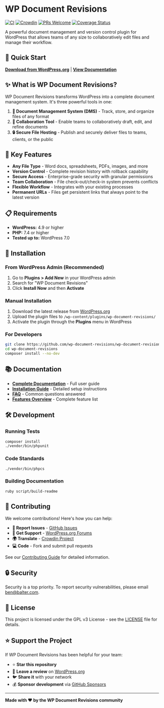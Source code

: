 # WP Document Revisions

[![CI](https://github.com/wp-document-revisions/wp-document-revisions/actions/workflows/ci.yml/badge.svg)](https://github.com/wp-document-revisions/wp-document-revisions/actions/workflows/ci.yml) [![Crowdin](https://d322cqt584bo4o.cloudfront.net/wordpress-document-revisions/localized.svg)](https://crowdin.com/project/wordpress-document-revisions) [![PRs Welcome](https://img.shields.io/badge/PRs-welcome-brightgreen.svg?style=flat-square)](http://makeapullrequest.com) [![Coverage Status](https://codecov.io/gh/wp-document-revisions/wp-document-revisions/branch/main/graphs/badge.svg?branch=main)](https://codecov.io/github/wp-document-revisions/wp-document-revisions?branch=main)

A powerful document management and version control plugin for WordPress that allows teams of any size to collaboratively edit files and manage their workflow.

## 🚀 Quick Start

**[Download from WordPress.org](https://wordpress.org/plugins/wp-document-revisions/)** | **[View Documentation](https://wp-document-revisions.github.io/wp-document-revisions/)**

## ✨ What is WP Document Revisions?

WP Document Revisions transforms WordPress into a complete document management system. It's three powerful tools in one:

1. **📁 Document Management System (DMS)** - Track, store, and organize files of any format
2. **👥 Collaboration Tool** - Enable teams to collaboratively draft, edit, and refine documents
3. **🔒 Secure File Hosting** - Publish and securely deliver files to teams, clients, or the public

## 🎯 Key Features

- **Any File Type** - Word docs, spreadsheets, PDFs, images, and more
- **Version Control** - Complete revision history with rollback capability
- **Secure Access** - Enterprise-grade security with granular permissions
- **Team Collaboration** - File check-out/check-in system prevents conflicts
- **Flexible Workflow** - Integrates with your existing processes
- **Permanent URLs** - Files get persistent links that always point to the latest version

## 📋 Requirements

- **WordPress:** 4.9 or higher
- **PHP:** 7.4 or higher
- **Tested up to:** WordPress 7.0

## 🔧 Installation

### From WordPress Admin (Recommended)

1. Go to **Plugins > Add New** in your WordPress admin
2. Search for "WP Document Revisions"
3. Click **Install Now** and then **Activate**

### Manual Installation

1. Download the latest release from [WordPress.org](https://wordpress.org/plugins/wp-document-revisions/)
2. Upload the plugin files to `/wp-content/plugins/wp-document-revisions/`
3. Activate the plugin through the **Plugins** menu in WordPress

### For Developers

```bash
git clone https://github.com/wp-document-revisions/wp-document-revisions.git
cd wp-document-revisions
composer install --no-dev
```

## 📚 Documentation

- **[Complete Documentation](https://wp-document-revisions.github.io/wp-document-revisions/)** - Full user guide
- **[Installation Guide](https://wp-document-revisions.github.io/wp-document-revisions/installation/)** - Detailed setup instructions
- **[FAQ](https://wp-document-revisions.github.io/wp-document-revisions/frequently-asked-questions/)** - Common questions answered
- **[Features Overview](https://wp-document-revisions.github.io/wp-document-revisions/features/)** - Complete feature list

## 🛠️ Development

### Running Tests

```bash
composer install
./vendor/bin/phpunit
```

### Code Standards

```bash
./vendor/bin/phpcs
```

### Building Documentation

```bash
ruby script/build-readme
```

## 🤝 Contributing

We welcome contributions! Here's how you can help:

- **🐛 Report Issues** - [GitHub Issues](https://github.com/wp-document-revisions/wp-document-revisions/issues)
- **💬 Get Support** - [WordPress.org Forums](https://wordpress.org/support/plugin/wp-document-revisions/)
- **🌍 Translate** - [Crowdin Project](https://crowdin.com/project/wordpress-document-revisions)
- **💻 Code** - Fork and submit pull requests

See our [Contributing Guide](https://wp-document-revisions.github.io/wp-document-revisions/CONTRIBUTING/) for detailed information.

## 🔒 Security

Security is a top priority. To report security vulnerabilities, please email [ben@balter.com](mailto:ben@balter.com).

## 📄 License

This project is licensed under the GPL v3 License - see the [LICENSE](LICENSE) file for details.

## ⭐ Support the Project

If WP Document Revisions has been helpful for your team:

- ⭐ **Star this repository**
- 📝 **Leave a review** on [WordPress.org](https://wordpress.org/support/plugin/wp-document-revisions/reviews/)
- 🐦 **Share it** with your network
- 💰 **Sponsor development** via [GitHub Sponsors](https://github.com/sponsors/benbalter)

---

**Made with ❤️ by the WP Document Revisions community**
